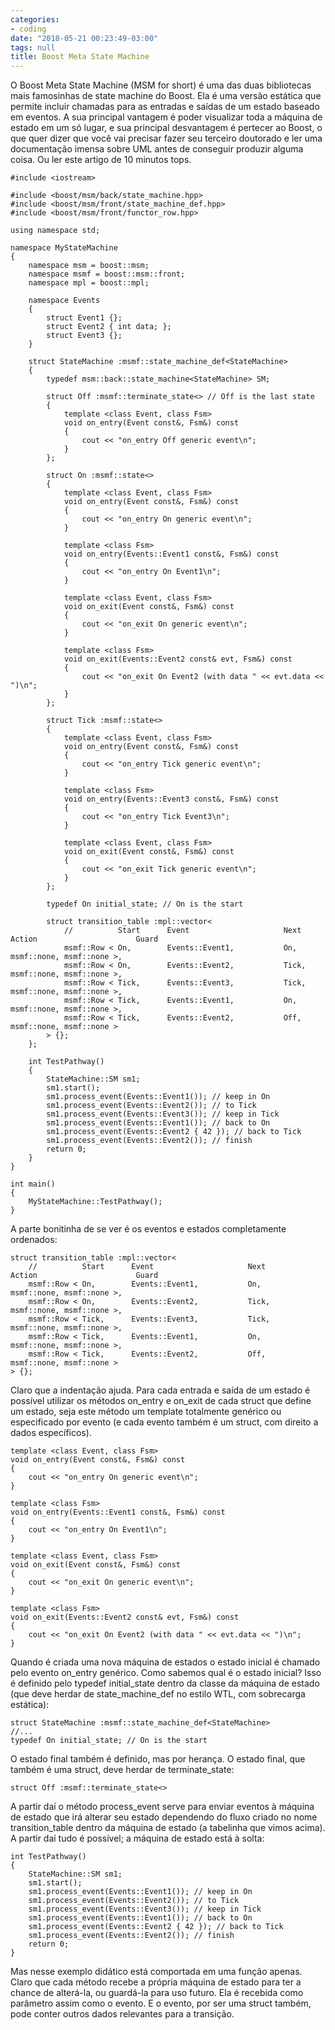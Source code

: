 ```yaml
---
categories:
- coding
date: "2018-05-21 00:23:49-03:00"
tags: null
title: Boost Meta State Machine
---
```


O Boost Meta State Machine (MSM for short) é uma das duas bibliotecas mais famosinhas de state machine do Boost. Ela é uma versão estática que permite incluir chamadas para as entradas e saídas de um estado baseado em eventos. A sua principal vantagem é poder visualizar toda a máquina de estado em um só lugar, e sua principal desvantagem é pertecer ao Boost, o que quer dizer que você vai precisar fazer seu terceiro doutorado e ler uma documentação imensa sobre UML antes de conseguir produzir alguma coisa. Ou ler este artigo de 10 minutos tops.

```
#include <iostream>

#include <boost/msm/back/state_machine.hpp>
#include <boost/msm/front/state_machine_def.hpp>
#include <boost/msm/front/functor_row.hpp>

using namespace std;

namespace MyStateMachine
{
    namespace msm = boost::msm;
    namespace msmf = boost::msm::front;
    namespace mpl = boost::mpl;

    namespace Events
    {
        struct Event1 {};
        struct Event2 { int data; };
        struct Event3 {};
    }

    struct StateMachine :msmf::state_machine_def<StateMachine>
    {
        typedef msm::back::state_machine<StateMachine> SM;

        struct Off :msmf::terminate_state<> // Off is the last state
        {
            template <class Event, class Fsm>
            void on_entry(Event const&, Fsm&) const
            {
                cout << "on_entry Off generic event\n";
            }
        }; 

        struct On :msmf::state<>
        {
            template <class Event, class Fsm>
            void on_entry(Event const&, Fsm&) const
            {
                cout << "on_entry On generic event\n";
            }

            template <class Fsm>
            void on_entry(Events::Event1 const&, Fsm&) const
            {
                cout << "on_entry On Event1\n";
            }

            template <class Event, class Fsm>
            void on_exit(Event const&, Fsm&) const
            {
                cout << "on_exit On generic event\n";
            }

            template <class Fsm>
            void on_exit(Events::Event2 const& evt, Fsm&) const
            {
                cout << "on_exit On Event2 (with data " << evt.data << ")\n";
            }
        };

        struct Tick :msmf::state<>
        {
            template <class Event, class Fsm>
            void on_entry(Event const&, Fsm&) const
            {
                cout << "on_entry Tick generic event\n";
            }

            template <class Fsm>
            void on_entry(Events::Event3 const&, Fsm&) const
            {
                cout << "on_entry Tick Event3\n";
            }

            template <class Event, class Fsm>
            void on_exit(Event const&, Fsm&) const
            {
                cout << "on_exit Tick generic event\n";
            }
        };

        typedef On initial_state; // On is the start

        struct transition_table :mpl::vector<
            //          Start      Event                     Next               Action                      Guard
            msmf::Row < On,        Events::Event1,           On,                msmf::none, msmf::none >,
            msmf::Row < On,        Events::Event2,           Tick,              msmf::none, msmf::none >,
            msmf::Row < Tick,      Events::Event3,           Tick,              msmf::none, msmf::none >,
            msmf::Row < Tick,      Events::Event1,           On,                msmf::none, msmf::none >,
            msmf::Row < Tick,      Events::Event2,           Off,               msmf::none, msmf::none >
        > {};
    };

    int TestPathway()
    {
        StateMachine::SM sm1;
        sm1.start();
        sm1.process_event(Events::Event1()); // keep in On
        sm1.process_event(Events::Event2()); // to Tick
        sm1.process_event(Events::Event3()); // keep in Tick
        sm1.process_event(Events::Event1()); // back to On
        sm1.process_event(Events::Event2 { 42 }); // back to Tick
        sm1.process_event(Events::Event2()); // finish
        return 0;
    }
}

int main()
{
    MyStateMachine::TestPathway();
}
```

A parte bonitinha de se ver é os eventos e estados completamente ordenados:

```
struct transition_table :mpl::vector<
    //          Start      Event                     Next               Action                      Guard
    msmf::Row < On,        Events::Event1,           On,                msmf::none, msmf::none >,
    msmf::Row < On,        Events::Event2,           Tick,              msmf::none, msmf::none >,
    msmf::Row < Tick,      Events::Event3,           Tick,              msmf::none, msmf::none >,
    msmf::Row < Tick,      Events::Event1,           On,                msmf::none, msmf::none >,
    msmf::Row < Tick,      Events::Event2,           Off,               msmf::none, msmf::none >
> {};
```

Claro que a indentação ajuda. Para cada entrada e saída de um estado é possível utilizar os métodos on_entry e on_exit de cada struct que define um estado, seja este método um template totalmente genérico ou especificado por evento (e cada evento também é um struct, com direito a dados específicos).

```
template <class Event, class Fsm>
void on_entry(Event const&, Fsm&) const
{
    cout << "on_entry On generic event\n";
}

template <class Fsm>
void on_entry(Events::Event1 const&, Fsm&) const
{
    cout << "on_entry On Event1\n";
}

template <class Event, class Fsm>
void on_exit(Event const&, Fsm&) const
{
    cout << "on_exit On generic event\n";
}

template <class Fsm>
void on_exit(Events::Event2 const& evt, Fsm&) const
{
    cout << "on_exit On Event2 (with data " << evt.data << ")\n";
}
```

Quando é criada uma nova máquina de estados o estado inicial é chamado pelo evento on_entry genérico. Como sabemos qual é o estado inicial? Isso é definido pelo typedef initial_state dentro da classe da máquina de estado (que deve herdar de state_machine_def no estilo WTL, com sobrecarga estática):

```
struct StateMachine :msmf::state_machine_def<StateMachine>
//...
typedef On initial_state; // On is the start
```

O estado final também é definido, mas por herança. O estado final, que também é uma struct, deve herdar de terminate_state:

```
struct Off :msmf::terminate_state<>
```

A partir daí o método process_event serve para enviar eventos à máquina de estado que irá alterar seu estado dependendo do fluxo criado no nome transition_table dentro da máquina de estado (a tabelinha que vimos acima). A partir daí tudo é possível; a máquina de estado está à solta:

```
int TestPathway()
{
    StateMachine::SM sm1;
    sm1.start();
    sm1.process_event(Events::Event1()); // keep in On
    sm1.process_event(Events::Event2()); // to Tick
    sm1.process_event(Events::Event3()); // keep in Tick
    sm1.process_event(Events::Event1()); // back to On
    sm1.process_event(Events::Event2 { 42 }); // back to Tick
    sm1.process_event(Events::Event2()); // finish
    return 0;
}
```

Mas nesse exemplo didático está comportada em uma função apenas. Claro que cada método recebe a própria máquina de estado para ter a chance de alterá-la, ou guardá-la para uso futuro. Ela é recebida como parâmetro assim como o evento. E o evento, por ser uma struct também, pode conter outros dados relevantes para a transição.